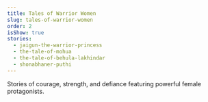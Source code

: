 ```yaml
---
title: Tales of Warrior Women
slug: tales-of-warrior-women
order: 2
isShow: true
stories:
  - jaigun-the-warrior-princess
  - the-tale-of-mohua
  - the-tale-of-behula-lakhindar
  - shonabhaner-puthi
---
```


Stories of courage, strength, and defiance featuring powerful female protagonists.

